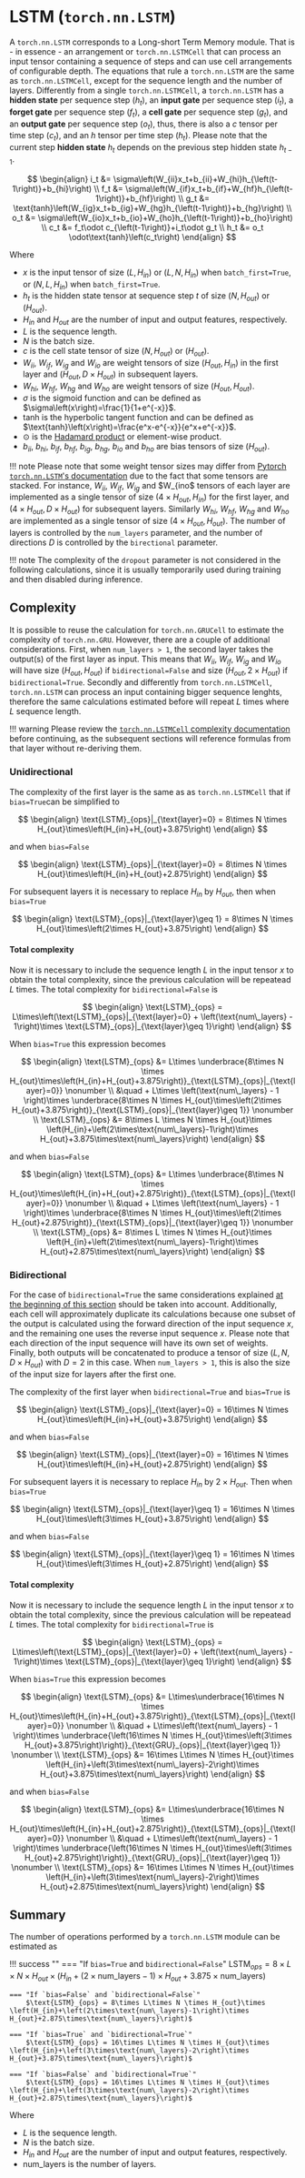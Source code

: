 # LSTM (`torch.nn.LSTM`)
A `torch.nn.LSTM` corresponds to a Long-short Term Memory module. That is - in essence - an arrangement or `torch.nn.LSTMCell` that can process an input tensor containing a sequence of steps and can use cell arrangements of configurable depth. The equations that rule a `torch.nn.LSTM` are the same as `torch.nn.LSTMCell`, except for the sequence length and the number of layers. Differently from a single `torch.nn.LSTMCell`, a `torch.nn.LSTM` has a **hidden state** per sequence step ($h_t$), an **input gate** per sequence step ($i_t$), a **forget gate** per sequence step ($f_t$), a **cell gate** per sequence step ($g_t$), and an **output gate** per sequence step ($o_t$), thus, there is also a $c$ tensor per time step ($c_t$), and an $h$ tensor per time step ($h_t$). Please note that the current step **hidden state** $h_t$ depends on the previous step hidden state $h_{t-1}$.

$$
\begin{align}
    i_t &= \sigma\left(W_{ii}x_t+b_{ii}+W_{hi}h_{\left(t-1\right)}+b_{hi}\right) \\
    f_t &= \sigma\left(W_{if}x_t+b_{if}+W_{hf}h_{\left(t-1\right)}+b_{hf}\right) \\
    g_t &= \text{tanh}\left(W_{ig}x_t+b_{ig}+W_{hg}h_{\left(t-1\right)}+b_{hg}\right) \\
    o_t &= \sigma\left(W_{io}x_t+b_{io}+W_{ho}h_{\left(t-1\right)}+b_{ho}\right) \\
    c_t &= f_t\odot c_{\left(t-1\right)}+i_t\odot g_t \\
    h_t &= o_t \odot\text{tanh}\left(c_t\right)
\end{align}
$$

Where

* $x$ is the input tensor of size $\left(L, H_{in}\right)$ or $\left(L, N, H_{in}\right)$ when `batch_first=True`, or $\left(N, L, H_{in}\right)$ when `batch_first=True`.
* $h_t$ is the hidden state tensor at sequence step $t$ of size $\left(N, H_{out}\right)$ or $\left(H_{out}\right)$.
* $H_{in}$ and $H_{out}$ are the number of input and output features, respectively.
* $L$ is the sequence length.
* $N$ is the batch size.
* $c$ is the cell state tensor of size $\left(N, H_{out}\right)$ or $\left(H_{out}\right)$.
* $W_{ii}$, $W_{if}$, $W_{ig}$ and $W_{io}$ are weight tensors of size $\left(H_{out}, H_{in}\right)$ in the first layer and $\left(H_{out}, D\times H_{out}\right)$ in subsequent layers. 
* $W_{hi}$, $W_{hf}$, $W_{hg}$ and $W_{ho}$ are weight tensors of size $\left(H_{out}, H_{out}\right)$.
* $\sigma$ is the sigmoid function and can be defined as $\sigma\left(x\right)=\frac{1}{1+e^{-x}}$.
* $\text{tanh}$ is the hyperbolic tangent function and can be defined as $\text{tanh}\left(x\right)=\frac{e^x-e^{-x}}{e^x+e^{-x}}$.
* $\odot$ is the <a href="https://en.wikipedia.org/wiki/Hadamard_product_(matrices)" target="_blank">Hadamard product</a> or element-wise product.
* $b_{ii}$, $b_{hi}$, $b_{if}$, $b_{hf}$, $b_{ig}$, $b_{hg}$, $b_{io}$ and $b_{ho}$ are bias tensors of size $\left(H_{out}\right)$.

!!! note
    Please note that some weight tensor sizes may differ from <a href="https://pytorch.org/docs/stable/generated/torch.nn.LSTM.html" target="_blank">Pytorch `torch.nn.LSTM`'s documentation</a> due to the fact that some tensors are stacked. For instance, $W_{ii}$, $W_{if}$, $W_{ig}$ and $W_{ino$ tensors of each layer are implemented as a single tensor of size $\left(4\times H_{out}, H_{in}\right)$ for the first layer, and $\left(4\times H_{out}, D\times H_{out}\right)$ for subsequent layers. Similarly $W_{hi}$, $W_{hf}$, $W_{hg}$ and $W_{ho}$ are implemented as a single tensor of size $\left(4\times H_{out}, H_{out}\right)$. The number of layers is controlled by the `num_layers` parameter, and the number of directions $D$ is controlled by the `birectional` parameter.

!!! note
    The complexity of the `dropout` parameter is not considered in the following calculations, since it is usually temporarily used during training and then disabled during inference.

## Complexity
It is possible to reuse the calculation for `torch.nn.GRUCell` to estimate the complexity of `torch.nn.GRU`. However, there are a couple of additional considerations. First, when `num_layers > 1`, the second layer takes the output(s) of the first layer as input. This means that $W_{ii}$, $W_{if}$, $W_{ig}$ and $W_{io}$ will have size $\left(H_{out}, H_{out}\right)$ if `bidirectional=False` and size $\left(H_{out}, 2\times H_{out}\right)$ if `bidirectional=True`. Secondly and differently from `torch.nn.LSTMCell`, `torch.nn.LSTM` can process an input containing bigger sequence lenghts, therefore the same calculations estimated before will repeat $L$ times where $L$ sequence length.

!!! warning
    Please review the [`torch.nn.LSTMCell` complexity documentation](./lstmcell.md) before continuing, as the subsequent sections will reference formulas from that layer without re-deriving them.

### Unidirectional
The complexity of the first layer is the same as as `torch.nn.LSTMCell` that if `bias=True`can be simplified to

$$
\begin{align}
    \text{LSTM}_{ops}|_{\text{layer}=0} = 8\times N \times H_{out}\times\left(H_{in}+H_{out}+3.875\right)
\end{align}
$$

and when `bias=False`

$$
\begin{align}
    \text{LSTM}_{ops}|_{\text{layer}=0} = 8\times N \times H_{out}\times\left(H_{in}+H_{out}+2.875\right)
\end{align}
$$

For subsequent layers it is necessary to replace $H_{in}$ by $H_{out}$, then when `bias=True`

$$
\begin{align}
    \text{LSTM}_{ops}|_{\text{layer}\geq 1} = 8\times N \times H_{out}\times\left(2\times H_{out}+3.875\right)
\end{align}
$$

#### Total complexity
Now it is necessary to include the sequence length $L$ in the input tensor $x$ to obtain the total complexity, since the previous calculation will be repeatead $L$ times. The total complexity for `bidirectional=False` is

$$
\begin{align}
    \text{LSTM}_{ops} = L\times\left(\text{LSTM}_{ops}|_{\text{layer}=0} + \left(\text{num\_layers} - 1\right)\times \text{LSTM}_{ops}|_{\text{layer}\geq 1}\right)
\end{align}
$$

When `bias=True` this expression becomes

$$
\begin{align}
    \text{LSTM}_{ops} &= L\times \underbrace{8\times N \times H_{out}\times\left(H_{in}+H_{out}+3.875\right)}_{\text{LSTM}_{ops}|_{\text{layer}=0}} \nonumber \\
    &\quad + L\times \left(\text{num\_layers} - 1 \right)\times \underbrace{8\times N \times H_{out}\times\left(2\times H_{out}+3.875\right)}_{\text{LSTM}_{ops}|_{\text{layer}\geq 1}} \nonumber \\
    \text{LSTM}_{ops} &= 8\times L \times N \times H_{out}\times \left(H_{in}+\left(2\times\text{num\_layers}-1\right)\times H_{out}+3.875\times\text{num\_layers}\right)
\end{align}
$$

and when `bias=False`

$$
\begin{align}
    \text{LSTM}_{ops} &= L\times \underbrace{8\times N \times H_{out}\times\left(H_{in}+H_{out}+2.875\right)}_{\text{LSTM}_{ops}|_{\text{layer}=0}} \nonumber \\
    &\quad + L\times \left(\text{num\_layers} - 1 \right)\times \underbrace{8\times N \times H_{out}\times\left(2\times H_{out}+2.875\right)}_{\text{LSTM}_{ops}|_{\text{layer}\geq 1}} \nonumber \\
    \text{LSTM}_{ops} &= 8\times L \times N \times H_{out}\times \left(H_{in}+\left(2\times\text{num\_layers}-1\right)\times H_{out}+2.875\times\text{num\_layers}\right)
\end{align}
$$

### Bidirectional
For the case of `bidirectional=True` the same considerations explained [at the beginning of this section](#complexity) should be taken into account. Additionally, each cell will approximately duplicate its calculations because one subset of the output is calculated using the forward direction of the input sequence $x$, and the remaining one uses the reverse input sequence $x$. Please note that each direction of the input sequence will have its own set of weights. Finally, both outputs will be concatenated to produce a tensor of size $\left(L, N, D\times H_{out}\right)$ with $D=2$ in this case. When `num_layers > 1`, this is also the size of the input size for layers after the first one.

The complexity of the first layer when `bidirectional=True` and `bias=True` is

$$
\begin{align}
    \text{LSTM}_{ops}|_{\text{layer}=0} = 16\times N \times H_{out}\times\left(H_{in}+H_{out}+3.875\right)
\end{align}
$$

and when `bias=False`

$$
\begin{align}
    \text{LSTM}_{ops}|_{\text{layer}=0} = 16\times N \times H_{out}\times\left(H_{in}+H_{out}+2.875\right)
\end{align}
$$

For subsequent layers it is necessary to replace $H_{in}$ by $2\times H_{out}$. Then when `bias=True`

$$
\begin{align}
    \text{LSTM}_{ops}|_{\text{layer}\geq 1} = 16\times N \times H_{out}\times\left(3\times H_{out}+3.875\right)
\end{align}
$$

and when `bias=False`

$$
\begin{align}
    \text{LSTM}_{ops}|_{\text{layer}\geq 1} = 16\times N \times H_{out}\times\left(3\times H_{out}+2.875\right)
\end{align}
$$

#### Total complexity
Now it is necessary to include the sequence length $L$ in the input tensor $x$ to obtain the total complexity, since the previous calculation will be repeatead $L$ times. The total complexity for `bidirectional=True` is

$$
\begin{align}
    \text{LSTM}_{ops} = L\times\left(\text{LSTM}_{ops}|_{\text{layer}=0} + \left(\text{num\_layers} - 1\right)\times \text{LSTM}_{ops}|_{\text{layer}\geq 1}\right)
\end{align}
$$

When `bias=True` this expression becomes

$$
\begin{align}
    \text{LSTM}_{ops} &= L\times\underbrace{16\times N \times H_{out}\times\left(H_{in}+H_{out}+3.875\right)}_{\text{LSTM}_{ops}|_{\text{layer}=0}} \nonumber \\
    &\quad + L\times\left(\text{num\_layers} - 1 \right)\times \underbrace{\left(16\times N \times H_{out}\times\left(3\times H_{out}+3.875\right)\right)}_{\text{GRU}_{ops}|_{\text{layer}\geq 1}} \nonumber \\
    \text{LSTM}_{ops} &= 16\times L\times N \times H_{out}\times \left(H_{in}+\left(3\times\text{num\_layers}-2\right)\times H_{out}+3.875\times\text{num\_layers}\right)
\end{align}
$$

and when `bias=False`

$$
\begin{align}
    \text{LSTM}_{ops} &= L\times\underbrace{16\times N \times H_{out}\times\left(H_{in}+H_{out}+2.875\right)}_{\text{LSTM}_{ops}|_{\text{layer}=0}} \nonumber \\
    &\quad + L\times\left(\text{num\_layers} - 1 \right)\times \underbrace{\left(16\times N \times H_{out}\times\left(3\times H_{out}+2.875\right)\right)}_{\text{GRU}_{ops}|_{\text{layer}\geq 1}} \nonumber \\
    \text{LSTM}_{ops} &= 16\times L\times N \times H_{out}\times \left(H_{in}+\left(3\times\text{num\_layers}-2\right)\times H_{out}+2.875\times\text{num\_layers}\right)
\end{align}
$$

## Summary
The number of operations performed by a `torch.nn.LSTM` module can be estimated as

!!! success ""
    === "If `bias=True` and `bidirectional=False`"
        $\text{LSTM}_{ops} = 8\times L\times N \times H_{out}\times \left(H_{in}+\left(2\times\text{num\_layers}-1\right)\times H_{out}+3.875\times\text{num\_layers}\right)$
    
    === "If `bias=False` and `bidirectional=False`"
        $\text{LSTM}_{ops} = 8\times L\times N \times H_{out}\times \left(H_{in}+\left(2\times\text{num\_layers}-1\right)\times H_{out}+2.875\times\text{num\_layers}\right)$
    
    === "If `bias=True` and `bidirectional=True`" 
        $\text{LSTM}_{ops} = 16\times L\times N \times H_{out}\times \left(H_{in}+\left(3\times\text{num\_layers}-2\right)\times H_{out}+3.875\times\text{num\_layers}\right)$

    === "If `bias=False` and `bidirectional=True`"
        $\text{LSTM}_{ops} = 16\times L\times N \times H_{out}\times \left(H_{in}+\left(3\times\text{num\_layers}-2\right)\times H_{out}+2.875\times\text{num\_layers}\right)$
    
Where 

* $L$ is the sequence length.
* $N$ is the batch size.
* $H_{in}$ and $H_{out}$ are the number of input and output features, respectively.
* $\text{num\_layers}$ is the number of layers.